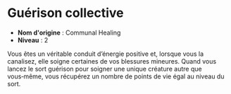 # Guérison collective

 * **Nom d'origine** : Communal Healing
 * **Niveau** : 2


<p>Vous êtes un véritable conduit d’énergie positive et, lorsque vous la canalisez, elle soigne certaines de vos blessures mineures. Quand vous lancez le sort guérison pour soigner une unique créature autre que vous‑même, vous récupérez un nombre de points de vie égal au niveau du sort.</p>